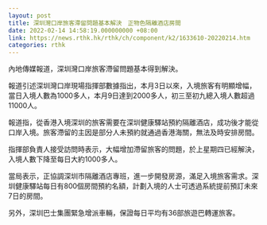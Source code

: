 ```yaml
---
layout: post
title: 深圳灣口岸旅客滯留問題基本解決　正物色隔離酒店房間
date: 2022-02-14 14:58:19.000000000 +08:00
link: https://news.rthk.hk/rthk/ch/component/k2/1633610-20220214.htm
categories: rthk
---
```


內地傳媒報道，深圳灣口岸旅客滯留問題基本得到解決。

報道引述深圳灣口岸現場指揮部數據指出，本月3日以來，入境旅客有明顯增幅，當日入境人數為1000多人，本月9日達到2000多人，初三至初九總入境人數超過11000人。

報道指，從香港入境深圳的旅客需要在深圳健康驛站預約隔離酒店，成功後才能從口岸入境。旅客滯留的主因是部分人未預約就通過香港海關，無法及時安排房間。

指揮部負責人接受訪問時表示，大幅增加滯留旅客的問題，於上星期四已經解決，入境人數下降至每日大約1000多人。

當局表示，正協調深圳市隔離酒店專班，進一步開發房源，滿足入境旅客需求。深圳健康驛站每日有800個房間預約名額，計劃入境的人士可透過系統提前預訂未來7日的房間。

另外，深圳巴士集團緊急增派車輛，保證每日平均有36部旅遊巴轉運旅客。
